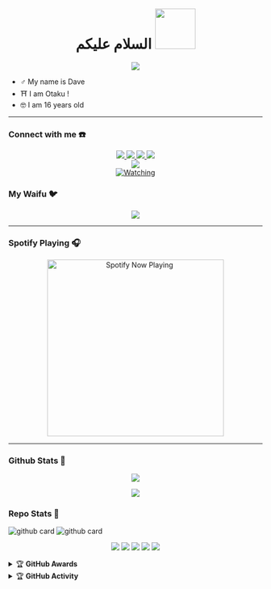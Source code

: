 <h1 align="center">السلام عليكم <img src="https://telegra.ph/file/9cb600761a5f2636aa48c.jpg" width="80px" alt=""><br></h1>
<p align="center">
  <img src="https://telegra.ph/file/9cb600761a5f2636aa48c.jpg" />
</p>

<p align="center">

- ♂️ My name is Dave
- ⛩️ I am Otaku !
- 🤓 I am 16 years old
</p>

------
### Connect with me ☎️
<p align="center">
  <a href="https://instagram.com/Juaan1991"><img src="https://img.shields.io/badge/Instagram-E4405F?style=for-the-badge&logo=instagram&logoColor=white"/> 
  <a href="https://wa.me/62887435006141?text=Hi%20Bang Dave"><img src="https://img.shields.io/badge/WhatsApp-25D366?style=for-the-badge&logo=whatsapp&logoColor=white" />
  <a href="https://www.facebook.com/OFFCIAL76"><img src="https://img.shields.io/badge/Facebook-%234267B2.svg?&style=for-the-badge&logo=facebook&logoColor=white" />
  <a href="https://t.me/RioDxD"><img src="https://img.shields.io/badge/Telegram-%230088cc.svg?&style=for-the-badge&logo=telegram&logoColor=white" /> <br>
  <a href="tiktok.com/@Eichii01"><img src="https://img.shields.io/badge/Tiktok-Dave-010101?style=for-the-badge&logo=tiktok&logoColor=white&link=tiktok.com/@Eichii01" /><br>
  <a name=Eichii01&label=VIEWS&style=flat-square&color=orange" />
  <a href="https://komarev.com/ghpvc/?username=Eichii01&color=blue&style=flat-square&label=Profile+Views"><img title="Watching" src="https://komarev.com/ghpvc/?username=Eichii01&color=green&style=flat-square&label=Profile+View"></a>
</p>

### My Waifu 🐦
<p align="center">
  <img src="https://telegra.ph/file/0217d9f38a4af7f36a3d0.jpg" />
</p>

------

### Spotify Playing 🎧

<p align="center">
  <a href="https://open.spotify.com/track/4LRPiXqCikLlN15c3yImP7?si=ha09CQFbT5-gpzjGKP9MLQ&utm_source=copy-link" target="_blank"><img src="https://now-playing-on-spotify.vercel.app/api/spotify" alt="Spotify Now Playing" width="350"/></a>
</p>

------

### Github Stats 🚀

<p align="center"><a href="https://github.com/DaveCrazon"><img src="https://github-readme-stats.vercel.app/api?username=DaveCrazon&show_icons=true&theme=radical"></a></p>
<p align="center"><a href="https://github.com/DaveCrazon"><img src="https://github-readme-stats.vercel.app/api/top-langs/?username=DaveCrazon&theme=radical&layout=compact"></a></p> 

### Repo Stats 🔭
![github card](https://github-readme-stats.vercel.app/api/pin/?username=DaveCrazon&repo=database&theme=dark)
![github card](https://github-readme-stats.vercel.app/api/pin/?username=DaveCrazon&repo=Mochi2.0&theme=nightowl)


<p align="center">
    <img src="https://img.shields.io/badge/OS-Linux-blue?&logo=Linux" />
    <img src="https://img.shields.io/badge/OS-Windows-blue?&logo=Windows" />
    <img src="https://img.shields.io/badge/IDE-Xcode-blue?&logo=xcode" />
    <img src="https://img.shields.io/badge/Text%20Editor-Visual%20Studio%20Code-blue?&logo=visual%20studio%20code&logoColor=blue" />
    <img src="https://img.shields.io/badge/Sublime%20Text-gray?&logo=Sublime-Text" />
</p>
<details>
    <summary>&#127942 <b>GitHub Awards</b></summary><br/>

![Github Trophy](https://github-profile-trophy.vercel.app/?username=DaveCrazon)

</details>

<details>
    <summary>&#127942 <b>GitHub Activity</b></summary><br/>

![Metrics](https://metrics.lecoq.io/DaveCrazon)

</details> 

